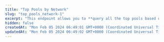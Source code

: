 ```yaml
---
title: "Top Pools by Network"
slug: "top_pools_network-1"
excerpt: "This endpoint allows you to **query all the top pools based on the provided network**"
hidden: false
createdAt: "Mon Feb 05 2024 06:49:01 GMT+0000 (Coordinated Universal Time)"
updatedAt: "Mon Feb 05 2024 06:49:02 GMT+0000 (Coordinated Universal Time)"
---
```

